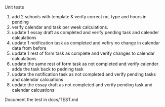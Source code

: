 Unit tests
1. add 2 schools with template & verify correct no, type and hours in pending
2. verify calendar and task per week calculations.
3. update 1 essay draft as completed and verify pending task and calender calculations
4. update 1 notification task as completed and vefiry no change in calendar data from before
5. update 1 rest of form task as complete and verify changes to calendar calculations
6. update the same rest of form task as not completed and verify calender adds the task back to pedning task
7. update the notification task as not completed and verify pending tasks and calendar calcuations
8. update the essay draft as not completed and verify pending task and calendar calcuations 

Document the test in docs/TEST.md

